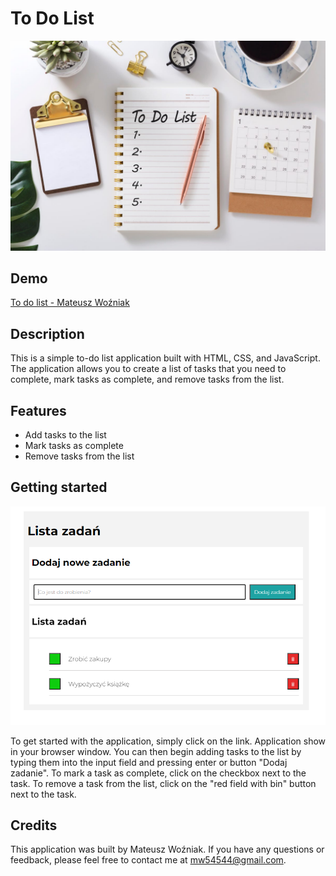 # To Do List
<img src="image/to-do-list.jpg">

## Demo 
[To do list - Mateusz Woźniak](https://mateuszwozniak97.github.io/to-do-list/)



## Description

This is a simple to-do list application built with HTML, CSS, and JavaScript. The application allows you to create a list of tasks that you need to complete, mark tasks as complete, and remove tasks from the list.

## Features
- Add tasks to the list
- Mark tasks as complete
- Remove tasks from the list

## Getting started
 
<img src="image/to-do-list_readme.jpg">

To get started with the application, simply click on the link. Application show in your browser window. You can then begin adding tasks to the list by typing them into the input field and pressing enter or button "Dodaj zadanie". To mark a task as complete, click on the checkbox next to the task. To remove a task from the list, click on the "red field with bin" button next to the task.

## Credits
This application was built by Mateusz Woźniak. If you have any questions or feedback, please feel free to contact me at mw54544@gmail.com.